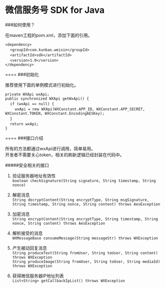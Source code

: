微信服务号 SDK for Java
=====

###如何使用？

在maven工程的pom.xml，添加下面的引用。

`<dependency>`<br/>
&nbsp;&nbsp;&nbsp;&nbsp;`<groupId>com.kunbao.weixin</groupId>`<br/>
&nbsp;&nbsp;&nbsp;&nbsp;`<artifactId>sdk</artifactId>`<br/>
&nbsp;&nbsp;&nbsp;&nbsp;`<version>1.0</version>`<br/>
`</dependency>`<br/>

====
###初始化

推荐使用下面的单例模式进行初始化。

`private WXApi wxApi;`<br/>
`public synchronized WXApi getWxApi() {`<br/>
&nbsp;&nbsp;&nbsp;&nbsp;`if (wxApi == null) {`<br/>
&nbsp;&nbsp;&nbsp;&nbsp;&nbsp;&nbsp;&nbsp;&nbsp;`wxApi = new WXApi(WXConstant.APP_ID, WXConstant.APP_SECRET, WXConstant.TOKEN, WXConstant.EncodingAESKey);`<br/>
&nbsp;&nbsp;&nbsp;&nbsp;`}`<br/>
&nbsp;&nbsp;&nbsp;&nbsp;`return wxApi;`<br/>
`}`<br/>

====
###接口介绍

所有的方法都通过wxApi进行调用，简单易用。<br/>
开发者不需要关心token，相关的刷新逻辑已经封装在代码中。

#####安全相关的接口
1. 验证服务器地址有效性<br/>
`boolean checkSignature(String signature, String timestamp, String nonce)`<br/>

2. 解密消息<br/>
`String decryptContent(String encryptType, String msgSignature, String timestamp, String nonce, String content) throws AesException`<br/>

3. 加密消息<br/>
`String encryptContent(String encryptType, String timestamp, String nonce, String content) throws AesException`<br/>

4. 解析接受的消息<br/>
`WXMessageBase consumeMessage(String messageStr) throws WXException`<br/>

5. 产生被动回复消息<br/>
`String produceText(String fromUser, String toUser, String content) throws WXException`<br/>
`String produceImage(String fromUser, String toUser, String mediaId) throws WXException`<br/>

6. 获得微信服务器IP地址列表<br/>
`List<String> getCallbackIpList() throws WXException`<br/>

